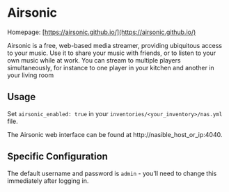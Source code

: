 # Airsonic

Homepage: [https://airsonic.github.io/](https://airsonic.github.io/)

Airsonic is a free, web-based media streamer, providing ubiquitous access to your music. Use it to share your music with friends, or to listen to your own music while at work. You can stream to multiple players simultaneously, for instance to one player in your kitchen and another in your living room

## Usage

Set `airsonic_enabled: true` in your `inventories/<your_inventory>/nas.yml` file.

The Airsonic web interface can be found at http://nasible_host_or_ip:4040.

## Specific Configuration

The default username and password is `admin` - you'll need to change this immediately after logging in.